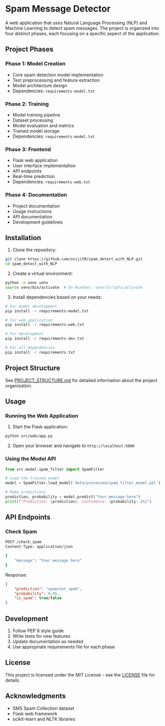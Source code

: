 # Spam Message Detector

A web application that uses Natural Language Processing (NLP) and Machine Learning to detect spam messages. The project is organized into four distinct phases, each focusing on a specific aspect of the application.

## Project Phases

### Phase 1: Model Creation
- Core spam detection model implementation
- Text preprocessing and feature extraction
- Model architecture design
- Dependencies: `requirements-model.txt`

### Phase 2: Training
- Model training pipeline
- Dataset processing
- Model evaluation and metrics
- Trained model storage
- Dependencies: `requirements-model.txt`

### Phase 3: Frontend
- Flask web application
- User interface implementation
- API endpoints
- Real-time prediction
- Dependencies: `requirements-web.txt`

### Phase 4: Documentation
- Project documentation
- Usage instructions
- API documentation
- Development guidelines

## Installation

1. Clone the repository:
```bash
git clone https://github.com/ovijitM/spam_detect_with_NLP.git
cd spam_detect_with_NLP
```

2. Create a virtual environment:
```bash
python -m venv venv
source venv/bin/activate  # On Windows: venv\Scripts\activate
```

3. Install dependencies based on your needs:
```bash
# For model development
pip install -r requirements-model.txt

# For web application
pip install -r requirements-web.txt

# For development
pip install -r requirements-dev.txt

# For all dependencies
pip install -r requirements.txt
```

## Project Structure

See [PROJECT_STRUCTURE.md](PROJECT_STRUCTURE.md) for detailed information about the project organization.

## Usage

### Running the Web Application

1. Start the Flask application:
```bash
python src/web/app.py
```

2. Open your browser and navigate to `http://localhost:5000`

### Using the Model API

```python
from src.model.spam_filter import SpamFilter

# Load the trained model
model = SpamFilter.load_model('data/processed/spam_filter_model.pkl')

# Make predictions
prediction, probability = model.predict("Your message here")
print(f"Prediction: {prediction}, Confidence: {probability:.2%}")
```

## API Endpoints

### Check Spam
```bash
POST /check_spam
Content-Type: application/json

{
    "message": "Your message here"
}
```

Response:
```json
{
    "prediction": "spam/not_spam",
    "probability": 0.95,
    "is_spam": true/false
}
```

## Development

1. Follow PEP 8 style guide
2. Write tests for new features
3. Update documentation as needed
4. Use appropriate requirements file for each phase

## License

This project is licensed under the MIT License - see the [LICENSE](LICENSE) file for details.

## Acknowledgments

- SMS Spam Collection dataset
- Flask web framework
- scikit-learn and NLTK libraries 